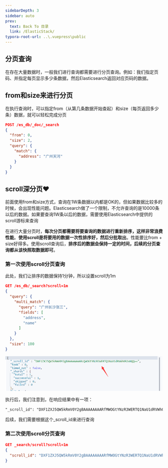 ```yaml
---
sidebarDepth: 3
sidebar: auto
prev:
  text: Back To 目录
  link: /ElasticStack/
typora-root-url: ..\.vuepress\public
---
```


## 分页查询

在存在大量数据时，一般我们进行查询都需要进行分页查询。例如：我们指定页码、并指定每页显示多少条数据，然后Elasticsearch返回对应页码的数据。



## **from和size来进行分页**

在执行查询时，可以指定from（从第几条数据开始查起）和size（每页返回多少条）数据，就可以轻松完成分页

```json
POST /es_db/_doc/_search
{
  "from": 0,
  "size": 2,
  "query": {
    "match": {
      "address": "广州天河"
    }
  }
}
```



## scroll深分页❤️

前面使用from和size方式，查询在1W条数据以内都是OK的，但如果数据比较多的时候，会出现性能问题。Elasticsearch做了一个限制，不允许查询的是10000条以后的数据。如果要查询1W条以后的数据，需要使用Elasticsearch中提供的scroll游标来查询

在进行大量分页时，**每次分页都需要将要查询的数据进行重新排序，这样非常浪费性能**。**使用scroll是将要用的数据一次性排序好，然后分批取出**。性能要比from + size好得多。使用scroll查询后，**排序后的数据会保持一定的时间，后续的分页查询都从该快照取数据即可**。

### 第一次使用scroll分页查询

此处，我们让排序的数据保持1分钟，所以设置scroll为1m

```json
GET /es_db/_search?scroll=1m
{
  "query": {
    "multi_match": {
      "query": "广州长沙张三",
      "fields": [
        "address",
        "name"
      ]
    }
  },
  "size": 100
}
```

![](/images/elasticsearch/image-20211113021022284.png)

执行后，我们注意到，在响应结果中有一项：

```
"_scroll_id": "DXF1ZXJ5QW5kRmV0Y2gBAAAAAAAARfMWOGtYNzR3WERTQ1NaU1dRVWh0R2xNQQ=="
```

后续，我们需要根据这个_scroll_id来进行查询

### 第二次使用scroll分页查询

```json
GET _search/scroll?scroll=1m
{
  "scroll_id": "DXF1ZXJ5QW5kRmV0Y2gBAAAAAAAARfMWOGtYNzR3WERTQ1NaU1dRVWh0R2xNQQ=="
}
```

